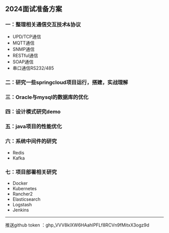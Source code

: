 ## 2024面试准备方案

### 一：整理相关通信交互技术&协议

- UPD/TCP通信
- MQTT通信
- SNMP通信
- RESTful通信
- SOAP通信
- 串口通信RS232/485

### 二：研究一些springcloud项目运行，搭建，实战理解



### 三：Oracle与mysql的数据库的优化



### 四：设计模式研究demo



### 五：java项目的性能优化



### 六：系统中间件的研究

- Redis
- Kafka

### 七：项目部署相关研究

- Docker
- Kubernetes
- Rancher2
- Elasticsearch
- Logstash
- Jenkins



--- 
推送github  token ：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